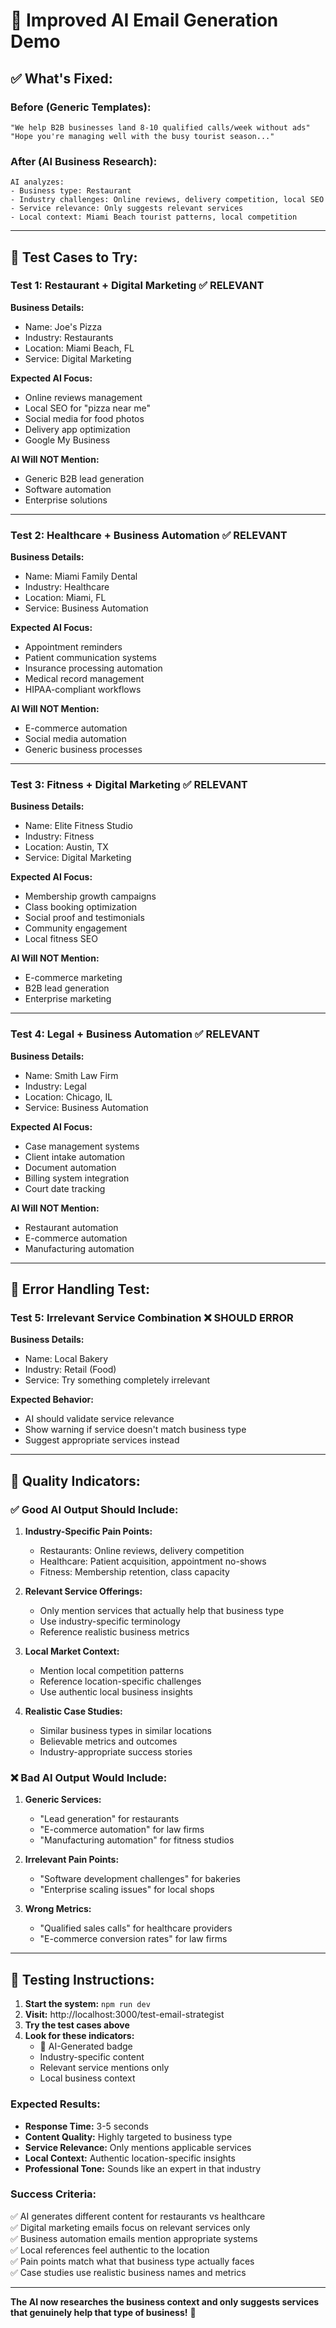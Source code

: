 # 🤖 Improved AI Email Generation Demo

## ✅ What's Fixed:

### **Before (Generic Templates):**
```
"We help B2B businesses land 8-10 qualified calls/week without ads"
"Hope you're managing well with the busy tourist season..."
```

### **After (AI Business Research):**
```
AI analyzes:
- Business type: Restaurant
- Industry challenges: Online reviews, delivery competition, local SEO
- Service relevance: Only suggests relevant services
- Local context: Miami Beach tourist patterns, local competition
```

---

## 🧪 Test Cases to Try:

### **Test 1: Restaurant + Digital Marketing** ✅ RELEVANT

**Business Details:**
- Name: Joe's Pizza
- Industry: Restaurants  
- Location: Miami Beach, FL
- Service: Digital Marketing

**Expected AI Focus:**
- Online reviews management
- Local SEO for "pizza near me" 
- Social media for food photos
- Delivery app optimization
- Google My Business

**AI Will NOT Mention:**
- Generic B2B lead generation
- Software automation
- Enterprise solutions

---

### **Test 2: Healthcare + Business Automation** ✅ RELEVANT

**Business Details:**
- Name: Miami Family Dental
- Industry: Healthcare
- Location: Miami, FL  
- Service: Business Automation

**Expected AI Focus:**
- Appointment reminders
- Patient communication systems
- Insurance processing automation
- Medical record management
- HIPAA-compliant workflows

**AI Will NOT Mention:**
- E-commerce automation
- Social media automation
- Generic business processes

---

### **Test 3: Fitness + Digital Marketing** ✅ RELEVANT

**Business Details:**
- Name: Elite Fitness Studio
- Industry: Fitness
- Location: Austin, TX
- Service: Digital Marketing

**Expected AI Focus:**
- Membership growth campaigns
- Class booking optimization
- Social proof and testimonials
- Community engagement
- Local fitness SEO

**AI Will NOT Mention:**
- E-commerce marketing
- B2B lead generation
- Enterprise marketing

---

### **Test 4: Legal + Business Automation** ✅ RELEVANT

**Business Details:**
- Name: Smith Law Firm
- Industry: Legal
- Location: Chicago, IL
- Service: Business Automation

**Expected AI Focus:**
- Case management systems
- Client intake automation
- Document automation
- Billing system integration
- Court date tracking

**AI Will NOT Mention:**
- Restaurant automation
- E-commerce automation
- Manufacturing automation

---

## 🚨 Error Handling Test:

### **Test 5: Irrelevant Service Combination** ❌ SHOULD ERROR

**Business Details:**
- Name: Local Bakery
- Industry: Retail (Food)
- Service: Try something completely irrelevant

**Expected Behavior:**
- AI should validate service relevance
- Show warning if service doesn't match business type
- Suggest appropriate services instead

---

## 🎯 Quality Indicators:

### ✅ **Good AI Output Should Include:**

1. **Industry-Specific Pain Points:**
   - Restaurants: Online reviews, delivery competition
   - Healthcare: Patient acquisition, appointment no-shows
   - Fitness: Membership retention, class capacity

2. **Relevant Service Offerings:**
   - Only mention services that actually help that business type
   - Use industry-specific terminology
   - Reference realistic business metrics

3. **Local Market Context:**
   - Mention local competition patterns
   - Reference location-specific challenges
   - Use authentic local business insights

4. **Realistic Case Studies:**
   - Similar business types in similar locations
   - Believable metrics and outcomes
   - Industry-appropriate success stories

### ❌ **Bad AI Output Would Include:**

1. **Generic Services:**
   - "Lead generation" for restaurants
   - "E-commerce automation" for law firms
   - "Manufacturing automation" for fitness studios

2. **Irrelevant Pain Points:**
   - "Software development challenges" for bakeries
   - "Enterprise scaling issues" for local shops

3. **Wrong Metrics:**
   - "Qualified sales calls" for healthcare providers
   - "E-commerce conversion rates" for law firms

---

## 🚀 Testing Instructions:

1. **Start the system:** `npm run dev`
2. **Visit:** http://localhost:3000/test-email-strategist
3. **Try the test cases above**
4. **Look for these indicators:**
   - 🤖 AI-Generated badge
   - Industry-specific content
   - Relevant service mentions only
   - Local business context

### **Expected Results:**

- **Response Time:** 3-5 seconds
- **Content Quality:** Highly targeted to business type
- **Service Relevance:** Only mentions applicable services  
- **Local Context:** Authentic location-specific insights
- **Professional Tone:** Sounds like an expert in that industry

### **Success Criteria:**

✅ AI generates different content for restaurants vs healthcare  
✅ Digital marketing emails focus on relevant services only  
✅ Business automation emails mention appropriate systems  
✅ Local references feel authentic to the location  
✅ Pain points match what that business type actually faces  
✅ Case studies use realistic business names and metrics  

---

**The AI now researches the business context and only suggests services that genuinely help that type of business!** 🎯